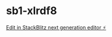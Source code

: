 # sb1-xlrdf8

[Edit in StackBlitz next generation editor ⚡️](https://stackblitz.com/~/github.com/LenoxSaintGermain/sb1-xlrdf8)